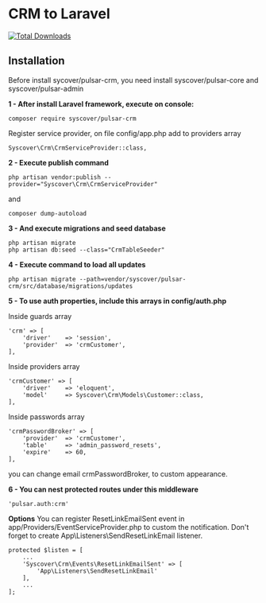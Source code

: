 # CRM to Laravel

[![Total Downloads](https://poser.pugx.org/syscover/pulsar-crm/downloads)](https://packagist.org/packages/syscover/pulsar-crm)

## Installation

Before install sycover/pulsar-crm, you need install syscover/pulsar-core and syscover/pulsar-admin

**1 - After install Laravel framework, execute on console:**
```
composer require syscover/pulsar-crm
```

Register service provider, on file config/app.php add to providers array
```
Syscover\Crm\CrmServiceProvider::class,
```

**2 - Execute publish command**
```
php artisan vendor:publish --provider="Syscover\Crm\CrmServiceProvider"
```
and
```
composer dump-autoload
```

**3 - And execute migrations and seed database**
```
php artisan migrate
php artisan db:seed --class="CrmTableSeeder"
```

**4 - Execute command to load all updates**
```
php artisan migrate --path=vendor/syscover/pulsar-crm/src/database/migrations/updates
```

**5 - To use auth properties, include this arrays in config/auth.php**

Inside guards array
```
'crm' => [
    'driver'    => 'session',
    'provider'  => 'crmCustomer',
],
```

Inside providers array
```
'crmCustomer' => [
    'driver'    => 'eloquent',
    'model'     => Syscover\Crm\Models\Customer::class,
],
```

Inside passwords array
```
'crmPasswordBroker' => [
    'provider'  => 'crmCustomer',
    'table'     => 'admin_password_resets',
    'expire'    => 60,
],
```

you can change email crmPasswordBroker, to custom appearance.

**6 - You can nest protected routes under this middleware**
```
'pulsar.auth:crm'
```

**Options**
You can register ResetLinkEmailSent event in app/Providers/EventServiceProvider.php to custom the notification. 
Don't forget to create App\Listeners\SendResetLinkEmail listener.
```
protected $listen = [
    ...
    'Syscover\Crm\Events\ResetLinkEmailSent' => [
        'App\Listeners\SendResetLinkEmail'
    ],
    ...
];
```